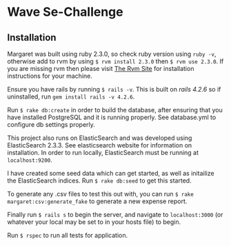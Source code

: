 # Wave Se-Challenge

## Installation

Margaret was built using ruby 2.3.0, so check ruby version using `ruby -v`, otherwise add to rvm by using `$ rvm install 2.3.0` then `$ rvm use 2.3.0`. If you are missing rvm then please visit [The Rvm Site](https://rvm.io/rvm/install) for installation instructions for your machine.

Ensure you have rails by running `$ rails -v`. This is built on _rails 4.2.6_ so if uninstalled, run `gem install rails -v 4.2.6`.

Run `$ rake db:create` in order to build the database, after ensuring that you have installed PostgreSQL and it is running properly. See database.yml to configure db settings properly.

This project also runs on ElasticSearch and was developed using ElasticSearch 2.3.3. See elasticsearch website for information on installation. In order to run locally, ElasticSearch must be running at `localhost:9200`.

I have created some seed data which can get started, as well as initailize the ElasticSearch indices. Run `$ rake db:seed` to get this started.

To generate any .csv files to test this out with, you can run `$ rake margaret:csv:generate_fake` to generate a new expense report.

Finally run `$ rails s` to begin the server, and navigate to `localhost:3000` (or whatever your local may be set to in your hosts file) to begin.

Run `$ rspec` to run all tests for application.